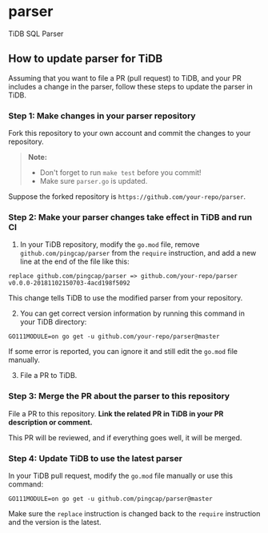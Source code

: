 # parser

TiDB SQL Parser

## How to update parser for TiDB

Assuming that you want to file a PR (pull request) to TiDB, and your PR includes a change in the parser, follow these steps to update the parser in TiDB.

### Step 1: Make changes in your parser repository

Fork this repository to your own account and commit the changes to your repository.
> **Note:**
>
> - Don't forget to run `make test` before you commit!
> - Make sure `parser.go` is updated.

Suppose the forked repository is `https://github.com/your-repo/parser`.

### Step 2: Make your parser changes take effect in TiDB and run CI

1. In your TiDB repository, modify the `go.mod` file, remove `github.com/pingcap/parser` from the `require` instruction, and add a new line at the end of the file like this:

```
replace github.com/pingcap/parser => github.com/your-repo/parser v0.0.0-20181102150703-4acd198f5092
```

This change tells TiDB to use the modified parser from your repository.

2. You can get correct version information by running this command in your TiDB directory:

```
GO111MODULE=on go get -u github.com/your-repo/parser@master
```

If some error is reported, you can ignore it and still edit the `go.mod` file manually.

3. File a PR to TiDB.

### Step 3: Merge the PR about the parser to this repository

File a PR to this repository. **Link the related PR in TiDB in your PR description or comment.**

This PR will be reviewed, and if everything goes well, it will be merged.

### Step 4: Update TiDB to use the latest parser

In your TiDB pull request, modify the `go.mod` file manually or use this command:

```
GO111MODULE=on go get -u github.com/pingcap/parser@master
```

Make sure the `replace` instruction is changed back to the `require` instruction and the version is the latest.

